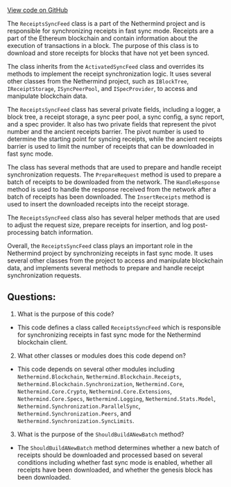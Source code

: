 [View code on GitHub](https://github.com/nethermindeth/nethermind/Nethermind.Synchronization/FastBlocks/ReceiptsSyncFeed.cs)

The `ReceiptsSyncFeed` class is a part of the Nethermind project and is responsible for synchronizing receipts in fast sync mode. Receipts are a part of the Ethereum blockchain and contain information about the execution of transactions in a block. The purpose of this class is to download and store receipts for blocks that have not yet been synced. 

The class inherits from the `ActivatedSyncFeed` class and overrides its methods to implement the receipt synchronization logic. It uses several other classes from the Nethermind project, such as `IBlockTree`, `IReceiptStorage`, `ISyncPeerPool`, and `ISpecProvider`, to access and manipulate blockchain data. 

The `ReceiptsSyncFeed` class has several private fields, including a logger, a block tree, a receipt storage, a sync peer pool, a sync config, a sync report, and a spec provider. It also has two private fields that represent the pivot number and the ancient receipts barrier. The pivot number is used to determine the starting point for syncing receipts, while the ancient receipts barrier is used to limit the number of receipts that can be downloaded in fast sync mode. 

The class has several methods that are used to prepare and handle receipt synchronization requests. The `PrepareRequest` method is used to prepare a batch of receipts to be downloaded from the network. The `HandleResponse` method is used to handle the response received from the network after a batch of receipts has been downloaded. The `InsertReceipts` method is used to insert the downloaded receipts into the receipt storage. 

The `ReceiptsSyncFeed` class also has several helper methods that are used to adjust the request size, prepare receipts for insertion, and log post-processing batch information. 

Overall, the `ReceiptsSyncFeed` class plays an important role in the Nethermind project by synchronizing receipts in fast sync mode. It uses several other classes from the project to access and manipulate blockchain data, and implements several methods to prepare and handle receipt synchronization requests.
## Questions: 
 1. What is the purpose of this code?
- This code defines a class called `ReceiptsSyncFeed` which is responsible for synchronizing receipts in fast sync mode for the Nethermind blockchain client.

2. What other classes or modules does this code depend on?
- This code depends on several other modules including `Nethermind.Blockchain`, `Nethermind.Blockchain.Receipts`, `Nethermind.Blockchain.Synchronization`, `Nethermind.Core`, `Nethermind.Core.Crypto`, `Nethermind.Core.Extensions`, `Nethermind.Core.Specs`, `Nethermind.Logging`, `Nethermind.Stats.Model`, `Nethermind.Synchronization.ParallelSync`, `Nethermind.Synchronization.Peers`, and `Nethermind.Synchronization.SyncLimits`.

3. What is the purpose of the `ShouldBuildANewBatch` method?
- The `ShouldBuildANewBatch` method determines whether a new batch of receipts should be downloaded and processed based on several conditions including whether fast sync mode is enabled, whether all receipts have been downloaded, and whether the genesis block has been downloaded.